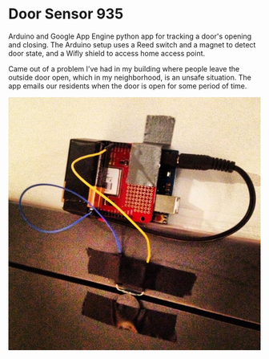 Door Sensor 935
===============

Arduino and Google App Engine python app for tracking a door's opening and closing. The Arduino setup uses 
a Reed switch and a magnet to detect door state, and a Wifly shield to access home access point. 

Came out of a problem I've had in my building where people leave the outside door open, which in my neighborhood, 
is an unsafe situation. The app emails our residents when the door is open for some period of time. 

![](http://github.com/ncoronges/DoorSensor935/raw/master/assets/doorsensor.jpg) 

